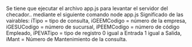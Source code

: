 Se tiene que ejecutar el archivo app.js para levantar el servidor del checador..
mediante el siguiente comando node app.js
Significado de las vairables:
iTipo = tipo de consulta,
iGEEMCodigo = número de la empresa,
iGESUCodigo = número de sucursal, 
iPEEMCodigo = número de código Empleado, 
iPEVATipo = tipo de registro 0 igual a Entrada 1 igual a Salida,
iMant = Número de Mantenimiento de la consulta.


